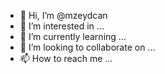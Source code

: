 - 👋 Hi, I’m @mzeydcan
- 👀 I’m interested in ...
- 🌱 I’m currently learning ...
- 💞️ I’m looking to collaborate on ...
- 📫 How to reach me ...

<!---
mzeydcan/mzeydcan is a ✨ special ✨ repository because its `README.md` (this file) appears on your GitHub profile.
You can click the Preview link to take a look at your changes.
--->
